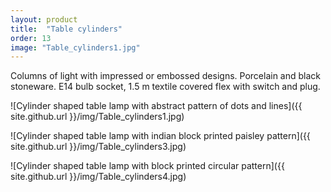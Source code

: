 ```yaml
---
layout: product
title:  "Table cylinders"
order: 13
image: "Table_cylinders1.jpg"
---
```

Columns of light with impressed or embossed designs. Porcelain and black stoneware. E14 bulb socket, 1.5 m textile covered flex with switch and plug.

![Cylinder shaped table lamp with abstract pattern of dots and lines]({{ site.github.url }}/img/Table_cylinders1.jpg)

![Cylinder shaped table lamp with indian block printed paisley pattern]({{ site.github.url }}/img/Table_cylinders3.jpg)

![Cylinder shaped table lamp with block printed circular pattern]({{ site.github.url }}/img/Table_cylinders4.jpg)
